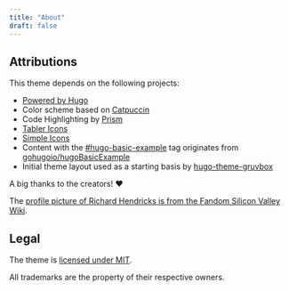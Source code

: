 ```yaml
---
title: "About"
draft: false
---
```


## Attributions

This theme depends on the following projects:

- [Powered by Hugo](https://gohugo.io/)
- Color scheme based on [Catpuccin](https://github.com/catppuccin/catppuccin)
- Code Highlighting by [Prism](https://prismjs.com/)
- [Tabler Icons](https://tablericons.com/)
- [Simple Icons](https://simpleicons.org/)
- Content with the [#hugo-basic-example](/tags/hugo-basic-example) tag
  originates from
  [gohugoio/hugoBasicExample](https://github.com/gohugoio/hugoBasicExample)
- Initial theme layout used as a starting basis by
  [hugo-theme-gruvbox](https://github.com/schnerring/hugo-theme-gruvbox)

A big thanks to the creators! ❤️

The
[profile picture of Richard Hendricks is from the Fandom Silicon Valley Wiki](https://silicon-valley.fandom.com/wiki/Richard_Hendricks?file=Richard_Hendricks.jpg).

## Legal

The theme is
[licensed under MIT](https://github.com/mattstruble/hugo-theme-catpuccin/blob/main/LICENSE).

All trademarks are the property of their respective owners.
